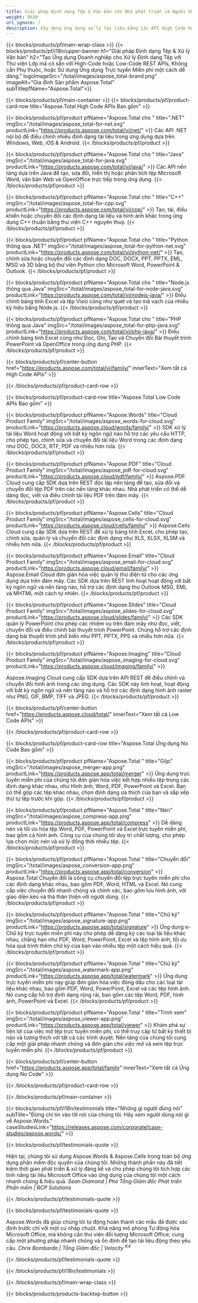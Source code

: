 ```yaml
---
title: Giải pháp Định dạng Tệp & Văn bản cho Nhà phát triển và Người không viết mã
weight: 9630
url_ignore: /
description: Xây dựng ứng dụng xử lý tài liệu bằng Các API High Code hoặc Low Code, hoặc đơn giản là sử dụng ứng dụng đa nền tảng để xem, so sánh, kiểm tra hoặc chuyển đổi hơn 100 định dạng tệp.
---
```

{{< blocks/products/pf/main-wrap-class >}}
{{< blocks/products/pf/i18n/upper-banner h1="Giải pháp Định dạng Tệp & Xử lý Văn bản" h2="Tạo Ứng dụng Doanh nghiệp cho Xử lý Định dạng Tệp với Thư viện Lớp mã có sẵn với High-Code hoặc Low-Code REST APIs, Không cần Phụ thuộc, hoặc Sử dụng Ứng dụng Trực tuyến Miễn phí một cách dễ dàng." logoImageSrc="/total/images/aspose_total-brand.png" imageAlt="Gia đình Sản phẩm Aspose.Total" subTitlepfName="Aspose.Total">}}

{{< blocks/products/pf/main-container >}}
{{< blocks/products/pf/product-card-row title="Aspose.Total High Code APIs Bao gồm" >}}

{{< blocks/products/pf/product pfName="Aspose.Total cho " title=".NET" imgSrc="/total/images/aspose_total-for-net.svg" productLink="https://products.aspose.com/total/vi/net/" >}}
Các API .NET nội bộ để điều chỉnh nhiều định dạng tài liệu trong ứng dụng dựa trên Windows, Web, iOS & Android.
{{< /blocks/products/pf/product >}}

{{< blocks/products/pf/product pfName="Aspose.Total cho " title="Java" imgSrc="/total/images/aspose_total-for-java.svg" productLink="https://products.aspose.com/total/vi/java/" >}}
Các API nền tảng dựa trên Java để tạo, sửa đổi, hiển thị hoặc phân tích tệp Microsoft Word, văn bản Web và OpenOffice trực tiếp trong ứng dụng.
{{< /blocks/products/pf/product >}}

{{< blocks/products/pf/product pfName="Aspose.Total cho " title="C++" imgSrc="/total/images/aspose_total-for-cpp.svg" productLink="https://products.aspose.com/total/vi/cpp/" >}}
Tạo, tải, điều khiển hoặc chuyển đổi các định dạng tài liệu và hình ảnh khác trong ứng dụng C++ thuần bằng thư viện C++ nguyên thuỷ.
{{< /blocks/products/pf/product >}}

{{< blocks/products/pf/product pfName="Aspose.Total cho " title="Python thông qua .NET" imgSrc="/total/images/aspose_total-for-python-net.svg" productLink="https://products.aspose.com/total/vi/python-net/" >}}
Tạo, chỉnh sửa hoặc chuyển đổi các định dạng DOC, DOCX, PPT, PPTX, EML, MSG và 3D bằng bộ thư viện Python cho Microsoft Word, PowerPoint & Outlook.
{{< /blocks/products/pf/product >}}

{{< blocks/products/pf/product pfName="Aspose.Total cho " title="Node.js thông qua Java" imgSrc="/total/images/aspose_total-for-node-java.svg" productLink="https://products.aspose.com/total/vi/nodejs-java/" >}}
Điều chỉnh bảng tính Excel và tệp Visio cũng như quét và tạo mã vạch của nhiều ký hiệu bằng Node.js.
{{< /blocks/products/pf/product >}}

{{< blocks/products/pf/product pfName="Aspose.Total cho " title="PHP thông qua Java" imgSrc="/total/images/aspose_total-for-php-java.svg" productLink="https://products.aspose.com/total/vi/php-java/" >}}
Điều chỉnh bảng tính Excel cũng như Đọc, Ghi, Tạo và Chuyển đổi Bài thuyết trình PowerPoint và OpenOffice trong ứng dụng PHP.
{{< /blocks/products/pf/product >}}

{{< blocks/products/pf/center-button href="https://products.aspose.com/total/vi/family/" innerText="Xem tất cả High Code APIs" >}}

{{< /blocks/products/pf/product-card-row >}}

{{< blocks/products/pf/product-card-row title="Aspose.Total Low Code APIs Bao gồm" >}}

{{< blocks/products/pf/product pfName="Aspose.Words" title="Cloud Product Family" imgSrc="/total/images/aspose_words-for-cloud.svg" productLink="https://products.aspose.cloud/words/family/" >}}
SDK xử lý tài liệu Word hoạt động với bất kỳ ngôn ngữ nào hỗ trợ các yêu cầu HTTP, cho phép tạo, chỉnh sửa và chuyển đổi tài liệu Word trong các định dạng như DOC, DOCX, RTF, PDF và nhiều hơn nữa.
{{< /blocks/products/pf/product >}}

{{< blocks/products/pf/product pfName="Aspose.PDF" title="Cloud Product Family" imgSrc="/total/images/aspose_pdf-for-cloud.svg" productLink="https://products.aspose.cloud/pdf/family/" >}}
Aspose.PDF Cloud cung cấp SDK dựa trên REST độc lập nền tảng để tạo, sửa đổi và chuyển đổi tệp PDF trên các nền tảng khác nhau. Nhà phát triển có thể dễ dàng đọc, viết và điều chỉnh tài liệu PDF trên đám mây.
{{< /blocks/products/pf/product >}}

{{< blocks/products/pf/product pfName="Aspose.Cells" title="Cloud Product Family" imgSrc="/total/images/aspose_cells-for-cloud.svg" productLink="https://products.aspose.cloud/cells/family/" >}}
Aspose.Cells Cloud cung cấp SDK dựa trên REST để xử lý bảng tính Excel, cho phép tạo, chỉnh sửa, quản lý và chuyển đổi các định dạng như XLS, XLSX, XLSM và nhiều hơn nữa.
{{< /blocks/products/pf/product >}}

{{< blocks/products/pf/product pfName="Aspose.Email" title="Cloud Product Family" imgSrc="/total/images/aspose_email-for-cloud.svg" productLink="https://products.aspose.cloud/email/family/" >}}
Aspose.Email Cloud đơn giản hóa việc quản lý thư điện tử cho các ứng dụng dựa trên đám mây. Các SDK dựa trên REST linh hoạt hoạt động với bất kỳ ngôn ngữ và nền tảng nào, hỗ trợ các định dạng thư Outlook MSG, EML và MHTML một cách tự nhiên.
{{< /blocks/products/pf/product >}}

{{< blocks/products/pf/product pfName="Aspose.Slides" title="Cloud Product Family" imgSrc="/total/images/aspose_slides-for-cloud.svg" productLink="https://products.aspose.cloud/slides/family/" >}}
Các SDK quản lý PowerPoint cho phép các nhiệm vụ trên đám mây như đọc, viết, chuyển đổi và điều chỉnh bài thuyết trình PowerPoint. Chúng hỗ trợ các định dạng bài thuyết trình phổ biến như PPT, PPTX, PPS và nhiều hơn nữa.
{{< /blocks/products/pf/product >}}

{{< blocks/products/pf/product pfName="Aspose.Imaging" title="Cloud Product Family" imgSrc="/total/images/aspose_imaging-for-cloud.svg" productLink="https://products.aspose.cloud/imaging/family/" >}}

Aspose.Imaging Cloud cung cấp SDK dựa trên API REST để điều chỉnh và chuyển đổi hình ảnh trong các ứng dụng. Các SDK này linh hoạt, hoạt động với bất kỳ ngôn ngữ và nền tảng nào và hỗ trợ các định dạng hình ảnh raster như PNG, GIF, BMP, TIFF và JPEG.
{{< /blocks/products/pf/product >}}

{{< blocks/products/pf/center-button href="https://products.aspose.cloud/total/" innerText="Xem tất cả Low Code APIs" >}}

{{< /blocks/products/pf/product-card-row >}}

{{< blocks/products/pf/product-card-row title="Aspose.Total Ứng dụng No Code Bao gồm" >}}

{{< blocks/products/pf/product pfName="Aspose.Total " title="Gộp" imgSrc="/total/images/aspose_merger-app.png" productLink="https://products.aspose.app/total/merger" >}}
Ứng dụng trực tuyến miễn phí của chúng tôi đơn giản hóa việc kết hợp nhiều tệp trong các định dạng khác nhau, như Hình ảnh, Word, PDF, PowerPoint và Excel. Bạn có thể gộp các tệp khác nhau, chọn định dạng ưa thích của bạn và sắp xếp thứ tự tệp trước khi gộp.
{{< /blocks/products/pf/product >}}

{{< blocks/products/pf/product pfName="Aspose.Total " title="Nén" imgSrc="/total/images/aspose_compress-app.png" productLink="https://products.aspose.app/total/compress" >}}
Dễ dàng nén và tối ưu hóa tệp Word, PDF, PowerPoint và Excel trực tuyến miễn phí, bao gồm cả hình ảnh. Công cụ của chúng tôi duy trì chất lượng, cho phép lựa chọn mức nén và xử lý đồng thời nhiều tệp.
{{< /blocks/products/pf/product >}}

{{< blocks/products/pf/product pfName="Aspose.Total " title="Chuyển đổi" imgSrc="/total/images/aspose_conversion-app.png" productLink="https://products.aspose.app/total/conversion" >}}
Aspose.Total Chuyển đổi là công cụ chuyển đổi tệp trực tuyến miễn phí cho các định dạng khác nhau, bao gồm PDF, Word, HTML và Excel. Nó cung cấp việc chuyển đổi nhanh chóng và chính xác, bao gồm lưu hình ảnh, với giao diện kéo và thả thân thiện với người dùng.
{{< /blocks/products/pf/product >}}

{{< blocks/products/pf/product pfName="Aspose.Total " title="Chữ ký" imgSrc="/total/images/aspose_signature-app.png" productLink="https://products.aspose.app/total/signature" >}}
Ứng dụng e-Chữ ký trực tuyến miễn phí này cho phép dễ dàng ký các loại tài liệu khác nhau, chẳng hạn như PDF, Word, PowerPoint, Excel và tệp hình ảnh, tối ưu hóa quá trình thêm chữ ký của bạn vào nhiều tệp một cách hiệu quả.
{{< /blocks/products/pf/product >}}

{{< blocks/products/pf/product pfName="Aspose.Total " title="Chứ ký" imgSrc="/total/images/aspose_watermark-app.png" productLink="https://products.aspose.app/total/watermark" >}}
Ứng dụng trực tuyến miễn phí này giúp đơn giản hóa việc đóng dấu cho các loại tài liệu khác nhau, bao gồm PDF, Word, PowerPoint, Excel và các tệp hình ảnh. Nó cung cấp hỗ trợ định dạng rộng rãi, bao gồm các tệp Word, PDF, hình ảnh, PowerPoint và Excel.
{{< /blocks/products/pf/product >}}

{{< blocks/products/pf/product pfName="Aspose.Total " title="Trình xem" imgSrc="/total/images/aspose_viewer-app.png" productLink="https://products.aspose.app/total/viewer" >}}
Khám phá sự tiện lợi của việc mở tệp trực tuyến miễn phí, có thể truy cập từ bất kỳ thiết bị nào và tương thích với tất cả các trình duyệt. Nền tảng của chúng tôi cung cấp một giải pháp nhanh chóng và đơn giản cho việc mở và xem tệp trực tuyến miễn phí.
{{< /blocks/products/pf/product >}}

{{< blocks/products/pf/center-button href="https://products.aspose.app/total/family" innerText="Xem tất cả Ứng dụng No Code" >}}

{{< /blocks/products/pf/product-card-row >}}

{{< /blocks/products/pf/main-container >}}

{{< blocks/products/pf/i18n/testimonials title="Những gì người dùng nói" subTitle="Đừng chỉ tin vào lời nói của chúng tôi. Hãy xem người dùng nói gì về Aspose.Words." caseStudiesLink="https://releases.aspose.com/corporate/case-studies/aspose.words/" >}}

{{< blocks/products/pf/testimonials-quote >}}
<p class="first">
Hiện tại, chúng tôi sử dụng Aspose.Words &amp; Aspose.Cells trong toàn bộ ứng dụng phần mềm độc quyền của chúng tôi. Những thành phần này đã tiết kiệm thời gian phát triển &amp; xử lý đáng kể và cho phép chúng tôi tích hợp các tính năng tài liệu Microsoft Office vào ứng dụng của chúng tôi một cách nhanh chóng &amp; hiệu quả.
<em>
  Sean Diamond | Phó Tổng Giám đốc Phát triển Phần mềm | RCP Solutions
</em>
</p>

{{< /blocks/products/pf/testimonials-quote >}}

{{< blocks/products/pf/testimonials-quote >}}
<p class="second">
Aspose.Words đã giúp chúng tôi tự động hoàn thành các mẫu đã được xác định trước chỉ với một cú nhấp chuột. Khả năng mô phỏng Tự động hóa Microsoft Office, mà không cần thư viện đối tượng Microsoft Office, cung cấp một phương pháp nhanh chóng và ổn định để tạo tài liệu động theo yêu cầu.
<em>
  Chris Bombardo | Tổng Giám đốc | Velocity
  <sup>
   K4
  </sup>
</em>
</p>

{{< /blocks/products/pf/testimonials-quote >}}

{{< /blocks/products/pf/i18n/testimonials >}}

{{< /blocks/products/pf/main-wrap-class >}}

{{< blocks/products/products-backtop-button >}}
